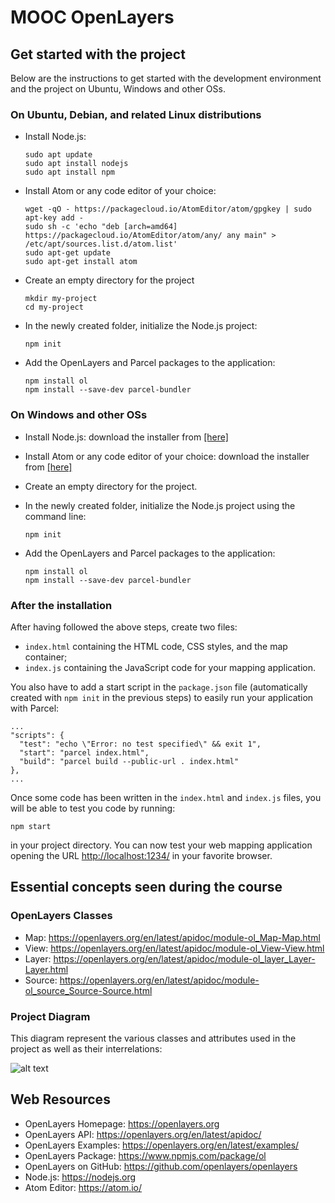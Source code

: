 # MOOC OpenLayers

## Get started with the project

Below are the instructions to get started with the development environment and the project on Ubuntu, Windows and other OSs.

### On Ubuntu, Debian, and related Linux distributions

- Install Node.js:
   ```
   sudo apt update
   sudo apt install nodejs
   sudo apt install npm
   ```

- Install Atom or any code editor of your choice:
   ```
   wget -qO - https://packagecloud.io/AtomEditor/atom/gpgkey | sudo apt-key add -
   sudo sh -c 'echo "deb [arch=amd64] https://packagecloud.io/AtomEditor/atom/any/ any main" > /etc/apt/sources.list.d/atom.list'
   sudo apt-get update
   sudo apt-get install atom
   ```

- Create an empty directory for the project
   ```
   mkdir my-project
   cd my-project
   ```

- In the newly created folder, initialize the Node.js project:
   ```
   npm init
   ```

- Add the OpenLayers and Parcel packages to the application:
   ```
   npm install ol
   npm install --save-dev parcel-bundler
   ```

### On Windows and other OSs

- Install Node.js: download the installer from [[here]](https://nodejs.org/en/download/)

- Install Atom or any code editor of your choice: download the installer from [[here]](https://atom.io/)

- Create an empty directory for the project.

- In the newly created folder, initialize the Node.js project using the command line:
   ```
   npm init
   ```

- Add the OpenLayers and Parcel packages to the application:
   ```
   npm install ol
   npm install --save-dev parcel-bundler
   ```

### After the installation

After having followed the above steps, create two files:
- `index.html` containing the HTML code, CSS styles, and the map container;
- `index.js` containing the JavaScript code for your mapping application.

You also have to add a start script in the `package.json` file (automatically created with `npm init` in the previous steps) to easily run your application with Parcel:

```
...
"scripts": {
  "test": "echo \"Error: no test specified\" && exit 1",
  "start": "parcel index.html",
  "build": "parcel build --public-url . index.html"
},
...
```

Once some code has been written in the `index.html` and `index.js` files, you will be able to test you code by running:

```
npm start
```

in your project directory. You can now test your web mapping application opening the URL [http://localhost:1234/](http://localhost:1234/) in your favorite browser.


## Essential concepts seen during the course

### OpenLayers Classes
* Map: https://openlayers.org/en/latest/apidoc/module-ol_Map-Map.html
* View: https://openlayers.org/en/latest/apidoc/module-ol_View-View.html
* Layer: https://openlayers.org/en/latest/apidoc/module-ol_layer_Layer-Layer.html
* Source: https://openlayers.org/en/latest/apidoc/module-ol_source_Source-Source.html

### Project Diagram

This diagram represent the various classes and attributes used in the project as well as their interrelations:

![alt text](https://github.com/faselm/mooc-openlayers-project/blob/main/diagrams/diagram-2.10.png "Diagram")

## Web Resources
* OpenLayers Homepage: https://openlayers.org
* OpenLayers API: https://openlayers.org/en/latest/apidoc/
* OpenLayers Examples: https://openlayers.org/en/latest/examples/
* OpenLayers Package: https://www.npmjs.com/package/ol
* OpenLayers on GitHub: https://github.com/openlayers/openlayers
* Node.js: https://nodejs.org
* Atom Editor: https://atom.io/

